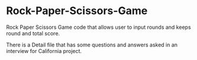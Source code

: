 # Rock-Paper-Scissors-Game
Rock Paper Scissors Game code that allows user to input rounds and keeps round and total score.

There is a Detail file that has some questions and answers asked in an interview for California project.

